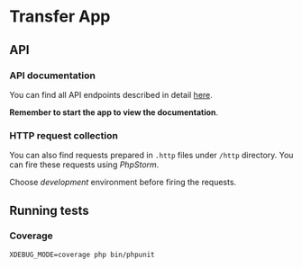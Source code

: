# Transfer App

## API

### API documentation

You can find all API endpoints described in detail [here](http://localhost/api/doc).

**Remember to start the app to view the documentation**.

### HTTP request collection

You can also find requests prepared in `.http` files under `/http` directory. You can fire these requests using _PhpStorm_.

Choose _development_ environment before firing the requests.

## Running tests
### Coverage

```cli
XDEBUG_MODE=coverage php bin/phpunit
```
